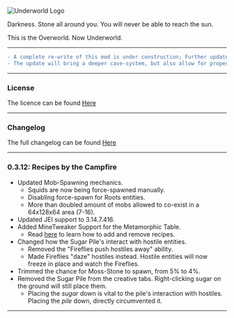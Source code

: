 ![Underworld Logo](http://i.imgur.com/z6wpnue.png)

Darkness. Stone all around you. You will never be able to reach the sun.

This is the Overworld. Now Underworld.

---
```diff
- A complete re-write of this mod is under construction; Further updates will be for 1.12.2.
- The update will bring a deeper cave-system, but also allow for proper worldgen above ground to add a semblance of cross-mod compatability.
```
---

### License

The licence can be found [Here](https://github.com/Matryoshika/Underworld/blob/master/LICENSE.md)

---

### Changelog

The full changelog can be found [Here](https://github.com/Matryoshika/Underworld/blob/master/CHANGELOG.md)

---

### 0.3.12: Recipes by the Campfire

- Updated Mob-Spawning mechanics.
   - Squids are now being force-spawned manually.
   - Disabling force-spawn for Roots entities.
   - More than doubled amount of mobs allowed to co-exist in a 64x128x64 area (7-16).
- Updated JEI support to 3.14.7.416.
- Added MineTweaker Support for the Metamorphic Table.
   - Read [here](https://github.com/Matryoshika/Underworld/wiki/MineTweaker-Support) to learn how to add and remove recipes.
- Changed how the Sugar Pile's interact with hostile entities.
   - Removed the "Fireflies push hostiles away" ability.
   - Made Fireflies "daze" hostiles instead. Hostile entities will now freeze in place and watch the Fireflies.
- Trimmed the chance for Moss-Stone to spawn, from 5% to 4%.
- Removed the Sugar Pile from the creative tabs. Right-clicking sugar on the ground will still place them.
   - Placing the *sugar* down is vital to the pile's interaction with hostiles. Placing the *pile* down, directly circumvented it.

---

